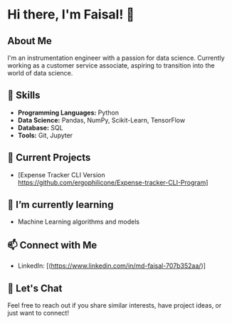 # Hi there, I'm Faisal! 👋

## About Me
I'm an instrumentation engineer with a passion for data science. Currently working as a customer service associate, aspiring to transition into the world of data science.

## 🚀 Skills
- **Programming Languages:** Python
- **Data Science:** Pandas, NumPy, Scikit-Learn, TensorFlow
- **Database:** SQL
- **Tools:** Git, Jupyter

## 🔭 Current Projects
- [Expense Tracker CLI Version https://github.com/ergophilicone/Expense-tracker-CLI-Program]

## 🌱 I’m currently learning
- Machine Learning algorithms and models

## 📫 Connect with Me
- LinkedIn: [(https://www.linkedin.com/in/md-faisal-707b352aa/)]

## 💬 Let's Chat
Feel free to reach out if you share similar interests, have project ideas, or just want to connect!

